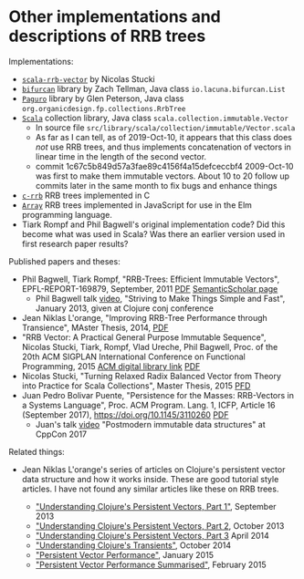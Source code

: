 # Other implementations and descriptions of RRB trees

Implementations:

* [`scala-rrb-vector`](https://github.com/nicolasstucki/scala-rrb-vector)
  by Nicolas Stucki
* [`bifurcan`](https://github.com/lacuna/bifurcan) library by Zach
  Tellman, Java class `io.lacuna.bifurcan.List`
* [`Paguro`](https://github.com/GlenKPeterson/Paguro) library by Glen
  Peterson, Java class `org.organicdesign.fp.collections.RrbTree`
* [`Scala`](https://github.com/scala/scala) collection library, Java
  class `scala.collection.immutable.Vector`
  * In source file `src/library/scala/collection/immutable/Vector.scala`
  * As far as I can tell, as of 2019-Oct-10, it appears that this
    class does _not_ use RRB trees, and thus implements concatenation
    of vectors in linear time in the length of the second vector.
  * commit 1c67c5b849d57a3fae89c4156f4a15defceccbf4 2009-Oct-10 was
    first to make them immutable vectors.  About 10 to 20 follow up
    commits later in the same month to fix bugs and enhance things
* [`c-rrb`](https://github.com/hypirion/c-rrb) RRB trees implemented
  in C
* [`Array`](https://github.com/xash/Array) RRB trees implemented in
  JavaScript for use in the Elm programming language.
* Tiark Rompf and Phil Bagwell's original implementation code?  Did
  this become what was used in Scala?  Was there an earlier version
  used in first research paper results?

Published papers and theses:

* Phil Bagwell, Tiark Rompf, "RRB-Trees: Efficient Immutable Vectors",
  EPFL-REPORT-169879, September, 2011
  [PDF](http://citeseerx.ist.psu.edu/viewdoc/download?doi=10.1.1.592.5377&rep=rep1&type=pdf)
  [SemanticScholar
  page](https://www.semanticscholar.org/paper/RRB-Trees-%3A-Efficient-Immutable-Vectors-Phil-Tiark-Bagwell-Rompf/30c8c562f6421ab6b00d0b7faebd897c407de69c)
  * Phil Bagwell talk
    [video](https://www.youtube.com/watch?v=K2NYwP90bNs), "Striving to
    Make Things Simple and Fast", January 2013, given at Clojure conj
    conference
* Jean Niklas L'orange, "Improving RRB-Tree Performance through
  Transience", MAster Thesis, 2014,
  [PDF](https://hypirion.com/thesis.pdf)
* "RRB Vector: A Practical General Purpose Immutable Sequence",
  Nicolas Stucki, Tiark, Rompf, Vlad Ureche, Phil Bagwell, Proc. of
  the 20th ACM SIGPLAN International Conference on Functional
  Programming, 2015 [ACM digital library
  link](http://dx.doi.org/10.1145/2784731.2784739)
  [PDF](https://github.com/nicolasstucki/scala-rrb-vector/blob/master/documents/RRB%20Vector%20-%20A%20Practical%20General%20Purpose%20Immutable%20Sequence.pdf)
* Nicolas Stucki, "Turning Relaxed Radix Balanced Vector from Theory
  into Practice for Scala Collections", Master Thesis, 2015
  [PFD](https://github.com/nicolasstucki/scala-rrb-vector/blob/master/documents/Master%20Thesis%20-%20Nicolas%20Stucki%20-%20Turning%20Relaxed%20Radix%20Balanced%20Vector%20from%20Theory%20into%20Practice%20for%20Scala%20Collections.pdf?raw=true)
* Juan Pedro Bolivar Puente, "Persistence for the Masses: RRB-Vectors
  in a Systems Language", Proc. ACM Program. Lang. 1, ICFP, Article 16
  (September 2017), https://doi.org/10.1145/3110260
  [PDF](https://public.sinusoid.es/misc/immer/immer-icfp17.pdf)
  * Juan's talk [video](https://www.youtube.com/watch?v=sPhpelUfu8Q)
    "Postmodern immutable data structures" at CppCon 2017

Related things:

* Jean Niklas L'orange's series of articles on Clojure's persistent
  vector data structure and how it works inside.  These are good
  tutorial style articles.  I have not found any similar articles like
  these on RRB trees.

  * ["Understanding Clojure's Persistent Vectors, Part
    1"](https://hypirion.com/musings/understanding-persistent-vector-pt-1),
    September 2013
  * ["Understanding Clojure's Persistent Vectors, Part
    2](https://hypirion.com/musings/understanding-persistent-vector-pt-2),
    October 2013
  * ["Understanding Clojure's Persistent Vectors, Part
    3](https://hypirion.com/musings/understanding-persistent-vector-pt-3)
    April 2014
  * ["Understanding Clojure's
    Transients"](https://hypirion.com/musings/understanding-clojure-transients),
    October 2014
  * ["Persistent Vector
    Performance"](https://hypirion.com/musings/persistent-vector-performance),
    January 2015
  * ["Persistent Vector Performance
    Summarised"](https://hypirion.com/musings/persistent-vector-performance-summarised),
    February 2015
